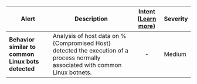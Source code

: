 |Alert|Description|Intent ([Learn more](#intentions))|Severity|
|----|----|:----:|--|
|**Behavior similar to common Linux bots detected**|Analysis of host data on %{Compromised Host} detected the execution of a process normally associated with common Linux botnets.|-|Medium|
